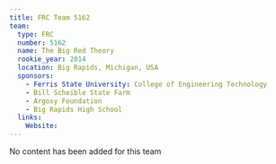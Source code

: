 ```yaml
---
title: FRC Team 5162
team:
  type: FRC
  number: 5162
  name: The Big Red Theory 
  rookie_year: 2014
  location: Big Rapids, Michigan, USA
  sponsors:
    - Ferris State University: College of Engineering Technology
    - Bill Scheible State Farm
    - Argosy Foundation
    - Big Rapids High School
  links:
    Website: 
---
```

No content has been added for this team